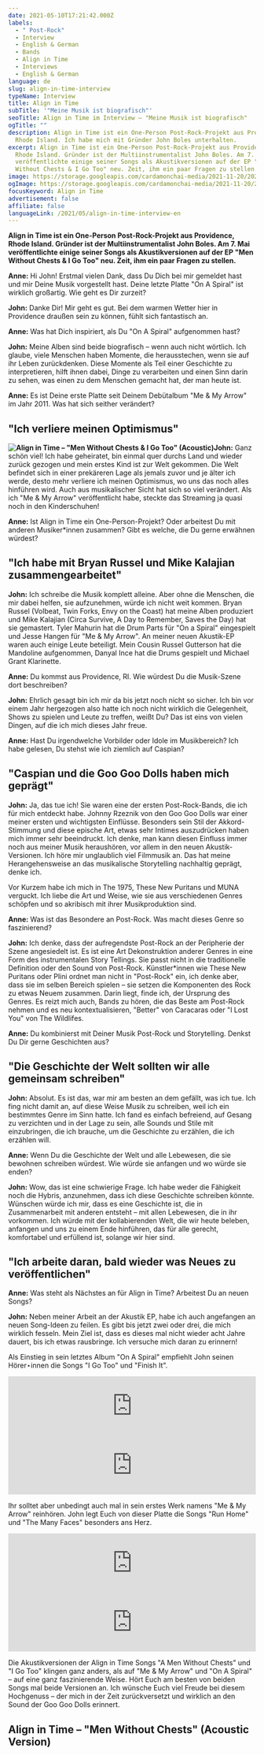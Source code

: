 ```yaml
---
date: 2021-05-10T17:21:42.000Z
labels:
  - " Post-Rock"
  - Interview
  - English & German
  - Bands
  - Align in Time
  - Interviews
  - English & German
language: de
slug: align-in-time-interview
typeName: Interview
title: Align in Time
subTitle: '"Meine Musik ist biografisch"'
seoTitle: Align in Time im Interview – "Meine Musik ist biografisch"
ogTitle: ""
description: Align in Time ist ein One-Person Post-Rock-Projekt aus Providence,
  Rhode Island. Ich habe mich mit Gründer John Boles unterhalten.
excerpt: Align in Time ist ein One-Person Post-Rock-Projekt aus Providence,
  Rhode Island. Gründer ist der Multiinstrumentalist John Boles. Am 7. Mai
  veröffentlichte einige seiner Songs als Akustikversionen auf der EP "Men
  Without Chests & I Go Too" neu. Zeit, ihm ein paar Fragen zu stellen.
image: https://storage.googleapis.com/cardamonchai-media/2021-11-20/2021-05-align-in-time-john-boles-jpeg-imagine-282828_4d4643_1440_962/640.webp
ogImage: https://storage.googleapis.com/cardamonchai-media/2021-11-20/2021-05-align-in-time-2-jpg-imagine-282828_7a756e_1200_628/640.webp
focusKeyword: Align in Time
advertisement: false
affiliate: false
languageLink: /2021/05/align-in-time-interview-en
---
```


**Align in Time ist ein One-Person Post-Rock-Projekt aus Providence, Rhode Island. Gründer ist der Multiinstrumentalist John Boles. Am 7. Mai veröffentlichte einige seiner Songs als Akustikversionen auf der EP "Men Without Chests & I Go Too" neu. Zeit, ihm ein paar Fragen zu stellen.**

**Anne:** Hi John! Erstmal vielen Dank, dass Du Dich bei mir gemeldet hast und mir Deine Musik vorgestellt hast. Deine letzte Platte "On A Spiral" ist wirklich großartig. Wie geht es Dir zurzeit?

**John:** Danke Dir! Mir geht es gut. Bei dem warmen Wetter hier in Providence draußen sein zu können, fühlt sich fantastisch an.

**Anne:** Was hat Dich inspiriert, als Du "On A Spiral" aufgenommen hast?

**John:** Meine Alben sind beide biografisch – wenn auch nicht wörtlich. Ich glaube, viele Menschen haben Momente, die herausstechen, wenn sie auf ihr Leben zurückdenken. Diese Momente als Teil einer Geschichte zu interpretieren, hilft ihnen dabei, Dinge zu verarbeiten und einen Sinn darin zu sehen, was einen zu dem Menschen gemacht hat, der man heute ist.

**Anne:** Es ist Deine erste Platte seit Deinem Debütalbum "Me & My Arrow" im Jahr 2011. Was hat sich seither verändert?

## "Ich verliere meinen Optimismus"

**![Align in Time – "Men Without Chests & I Go Too" (Acoustic)](https://storage.googleapis.com/cardamonchai-media/2021-11-20/2021-05-align-in-time-1-jpg-imagine-d8d8e8_adb0a6_1080_1080/640.webp 'Align in Time – "Men Without Chests & I Go Too" (Acoustic)')John:** Ganz schön viel! Ich habe geheiratet, bin einmal quer durchs Land und wieder zurück gezogen und mein erstes Kind ist zur Welt gekommen. Die Welt befindet sich in einer prekäreren Lage als jemals zuvor und je älter ich werde, desto mehr verliere ich meinen Optimismus, wo uns das noch alles hinführen wird. Auch aus musikalischer Sicht hat sich so viel verändert. Als ich "Me & My Arrow" veröffentlicht habe, steckte das Streaming ja quasi noch in den Kinderschuhen!

**Anne:** Ist Align in Time ein One-Person-Projekt? Oder arbeitest Du mit anderen Musiker\*innen zusammen? Gibt es welche, die Du gerne erwähnen würdest?

## "Ich habe mit Bryan Russel und Mike Kalajian zusammengearbeitet"

**John:** Ich schreibe die Musik komplett alleine. Aber ohne die Menschen, die mir dabei helfen, sie aufzunehmen, würde ich nicht weit kommen. Bryan Russel (Volbeat, Twin Forks, Envy on the Coast) hat meine Alben produziert und Mike Kalajian (Circa Survive, A Day to Remember, Saves the Day) hat sie gemastert. Tyler Mahurin hat die Drum Parts für "On a Spiral" eingespielt und Jesse Hangen für "Me & My Arrow". An meiner neuen Akustik-EP waren auch einige Leute beteiligt. Mein Cousin Russel Gutterson hat die Mandoline aufgenommen, Danyal Ince hat die Drums gespielt und Michael Grant Klarinette.

**Anne:** Du kommst aus Providence, RI. Wie würdest Du die Musik-Szene dort beschreiben?

**John:** Ehrlich gesagt bin ich mir da bis jetzt noch nicht so sicher. Ich bin vor einem Jahr hergezogen also hatte ich noch nicht wirklich die Gelegenheit, Shows zu spielen und Leute zu treffen, weißt Du? Das ist eins von vielen Dingen, auf die ich mich dieses Jahr freue.

**Anne:** Hast Du irgendwelche Vorbilder oder Idole im Musikbereich? Ich habe gelesen, Du stehst wie ich ziemlich auf Caspian?

## "Caspian und die Goo Goo Dolls haben mich geprägt"

**John:** Ja, das tue ich! Sie waren eine der ersten Post-Rock-Bands, die ich für mich entdeckt habe. Johnny Rzeznik von den Goo Goo Dolls war einer meiner ersten und wichtigsten Einflüsse. Besonders sein Stil der Akkord-Stimmung und diese epische Art, etwas sehr Intimes auszudrücken haben mich immer sehr beeindruckt. Ich denke, man kann diesen Einfluss immer noch aus meiner Musik heraushören, vor allem in den neuen Akustik-Versionen. Ich höre mir unglaublich viel Filmmusik an. Das hat meine Herangehensweise an das musikalische Storytelling nachhaltig geprägt, denke ich.

Vor Kurzem habe ich mich in The 1975, These New Puritans und MUNA verguckt. Ich liebe die Art und Weise, wie sie aus verschiedenen Genres schöpfen und so akribisch mit ihrer Musikproduktion sind.

**Anne:** Was ist das Besondere an Post-Rock. Was macht dieses Genre so faszinierend?

**John:** Ich denke, dass der aufregendste Post-Rock an der Peripherie der Szene angesiedelt ist. Es ist eine Art Dekonstruktion anderer Genres in eine Form des instrumentalen Story Tellings. Sie passt nicht in die traditionelle Definition oder den Sound von Post-Rock. Künstler\*innen wie These New Puritans oder Plini ordnet man nicht in "Post-Rock" ein, ich denke aber, dass sie im selben Bereich spielen – sie setzen die Komponenten des Rock zu etwas Neuem zusammen. Darin liegt, finde ich, der Ursprung des Genres. Es reizt mich auch, Bands zu hören, die das Beste am Post-Rock nehmen und es neu kontextualisieren, "Better" von Caracaras oder "I Lost You" von The Wildlifes.

**Anne:** Du kombinierst mit Deiner Musik Post-Rock und Storytelling. Denkst Du Dir gerne Geschichten aus?

## "Die Geschichte der Welt sollten wir alle gemeinsam schreiben"

**John:** Absolut. Es ist das, war mir am besten an dem gefällt, was ich tue. Ich fing nicht damit an, auf diese Weise Musik zu schreiben, weil ich ein bestimmtes Genre im Sinn hatte. Ich fand es einfach befreiend, auf Gesang zu verzichten und in der Lage zu sein, alle Sounds und Stile mit einzubringen, die ich brauche, um die Geschichte zu erzählen, die ich erzählen will.

**Anne:** Wenn Du die Geschichte der Welt und alle Lebewesen, die sie bewohnen schreiben würdest. Wie würde sie anfangen und wo würde sie enden?

**John:** Wow, das ist eine schwierige Frage. Ich habe weder die Fähigkeit noch die Hybris, anzunehmen, dass ich diese Geschichte schreiben könnte. Wünschen würde ich mir, dass es eine Geschichte ist, die in Zusammenarbeit mit anderen entsteht – mit allen Lebewesen, die in ihr vorkommen. Ich würde mit der kollabierenden Welt, die wir heute beleben, anfangen und uns zu einem Ende hinführen, das für alle gerecht, komfortabel und erfüllend ist, solange wir hier sind.

## "Ich arbeite daran, bald wieder was Neues zu veröffentlichen"

**Anne:** Was steht als Nächstes an für Align in Time? Arbeitest Du an neuen Songs?

**John:** Neben meiner Arbeit an der Akustik EP, habe ich auch angefangen an neuen Song-Ideen zu feilen. Es gibt bis jetzt zwei oder drei, die mich wirklich fesseln. Mein Ziel ist, dass es dieses mal nicht wieder acht Jahre dauert, bis ich etwas rausbringe. Ich versuche mich daran zu erinnern!

Als Einstieg in sein letztes Album "On A Spiral" empfiehlt John seinen Hörer⋆innen die Songs "I Go Too" und "Finish It".

<iframe
  style="border: 0; width: 100%; height: 120px;"
  src="https://bandcamp.com/EmbeddedPlayer/album=4129307417/size=large/bgcol=ffffff/linkcol=5c9b72/tracklist=false/artwork=small/track=1519378806/transparent=true/"
  seamless=""
>
  <a href="https://alignintime.bandcamp.com/album/on-a-spiral">
    On a Spiral by Align in Time
  </a>
</iframe>

<iframe
  style="border: 0; width: 100%; height: 120px;"
  src="https://bandcamp.com/EmbeddedPlayer/album=4129307417/size=large/bgcol=ffffff/linkcol=5c9b72/tracklist=false/artwork=small/track=2497140463/transparent=true/"
  seamless=""
>
  <a href="https://alignintime.bandcamp.com/album/on-a-spiral">
    On a Spiral by Align in Time
  </a>
</iframe>

Ihr solltet aber unbedingt auch mal in sein erstes Werk namens "Me & My Arrow" reinhören. John legt Euch von dieser Platte die Songs "Run Home" und "The Many Faces" besonders ans Herz.

<iframe
  style="border: 0; width: 100%; height: 120px;"
  src="https://bandcamp.com/EmbeddedPlayer/album=3557887843/size=large/bgcol=ffffff/linkcol=5c9b72/tracklist=false/artwork=small/transparent=true/"
  seamless=""
>
  <a href="https://alignintime.bandcamp.com/album/me-my-arrow">
    Me & My Arrow by Align in Time
  </a>
</iframe>

<iframe
  style="border: 0; width: 100%; height: 120px;"
  src="https://bandcamp.com/EmbeddedPlayer/album=3557887843/size=large/bgcol=ffffff/linkcol=5c9b72/tracklist=false/artwork=small/track=3863101319/transparent=true/"
  seamless=""
>
  <a href="https://alignintime.bandcamp.com/album/me-my-arrow">
    Me & My Arrow by Align in Time
  </a>
</iframe>

Die Akustikversionen der Align in Time Songs "A Men Without Chests" und "I Go Too" klingen ganz anders, als auf "Me & My Arrow" und "On A Spiral" – auf eine ganz faszinierende Weise. Hört Euch am besten von beiden Songs mal beide Versionen an. Ich wünsche Euch viel Freude bei diesem Hochgenuss – der mich in der Zeit zurückversetzt und wirklich an den Sound der Goo Goo Dolls erinnert.

## Align in Time – "Men Without Chests" (Acoustic Version)

<YouTube id="ubL5w8QCgw4" />
